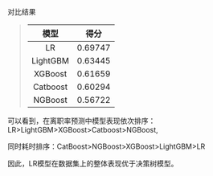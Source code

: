 对比结果

> |   模型   |  得分   |
> | :------: | :-----: |
> |    LR    | 0.69747 |
> | LightGBM | 0.63445 |
> | XGBoost  | 0.61659 |
> | Catboost | 0.60294 |
> | NGBoost  | 0.56722 |
>
> 

可以看到，在离职率预测中模型表现依次排序：LR>LightGBM>XGBoost>Catboost>NGBoost,

同时耗时排序：CatBoost>NGBoost>XGBoost>LightGBM>LR

因此，LR模型在数据集上的整体表现优于决策树模型。

